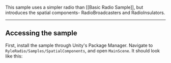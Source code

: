 This sample uses a simpler radio than [[Basic Radio Sample]], but introduces the spatial components- RadioBroadcasters and RadioInsulators.

---
## Accessing the sample
First, install the sample through Unity's Package Manager. Navigate to `RyleRadio/Samples/SpatialComponents`, and open `MainScene`. It should look like this: 